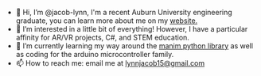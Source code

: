 - 👋 Hi, I’m @jacob-lynn, I'm a recent Auburn University engineering graduate, you can learn more about me on my [website.](https://lynncode.com)
- 👀 I’m interested in a little bit of everything! However, I have a particular affinity for AR/VR projects, C#, and STEM education.
- 🌱 I’m currently learning my way around the [manim python library](https://www.manim.community/) as well as coding for the arduino microcontroller family. 
- 📫 How to reach me: email me at lynnjacob15@gmail.com

<!---
jacob-lynn/jacob-lynn is a ✨ special ✨ repository because its `README.md` (this file) appears on your GitHub profile.
You can click the Preview link to take a look at your changes.
--->
